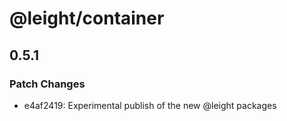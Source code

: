 # @leight/container

## 0.5.1

### Patch Changes

- e4af2419: Experimental publish of the new @leight packages
